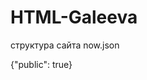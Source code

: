 # HTML-Galeeva
структура сайта 
now.json
<!DOCTYPE html>
<html lang="en">
  <head>
    <meta charset="UTF-8">
    <title> {"public": true}</title>
  </head>
  <body>
  <p> {"public": true}</p>
  </body>
</html>
